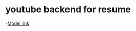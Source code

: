 # youtube backend for resume

-[Model link](https://app.eraser.io/workspace/YtPqZ1VogxGy1jzIDkzj?origin=share)